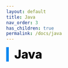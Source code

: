```yaml
---
layout: default
title: Java
nav_order: 3
has_children: true
permalink: /docs/java
---
```


<div style="font-size:32px; font-weight: 800; border-left: 7px solid #0687f0; padding-left:15px !important; color:#000000">Java</div>
